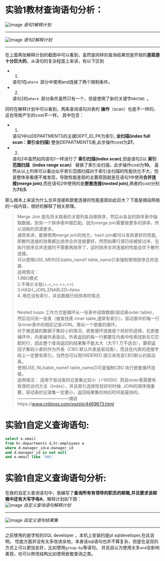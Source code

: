 
# 实验1教材查询语句分析：

![image](https://github.com/pyfppp/Oracle/blob/master/test1/test1_explanation1.png)
_语句1解释计划_

---
![image](https://github.com/pyfppp/Oracle/blob/master/test1/test1_explanation2.png)
_语句2解释计划_

---

在上面两张解释计划的截图中可以看到，虽然是同样的查询结果但是开销的**差距是十分巨大的**，从语句的复杂程度上来讲，有以下区别
- 1.
  语句1在```where ```部分中使用and连接了两个限制条件。
- 2.
  语句2的```where ```部分条件虽然只有一个，但是使用了新的关键字```HAVING ```。
  
  
同时在解释计划中可以看到，两条查询语句对表的 **操作**（scan）也是不一样的，这也导致产生的cost不一样。
其中包含：
- 1.
  语句1中以DEPARTMENTS的主键DEPT_ID_PK为索引, **全扫描(index full scan：索引全扫描)** 整张DEPARTMENTS表,此步操作cost为**27**。
- 2.
  语句2中虽然如同语句1一样进行了 **索引扫描(index scan)**,但是语句2以 **索引范围扫描（index range scan）** 替换了索引全扫描，此步操作cost为**10**。
虽然从以上列举可以看出似乎索引范围扫描对于索引全扫描的性能优化不大，但是整体来看便不难发现，导致性能差距的主要原因就是在语句1中使用**合并连接(merge join)**,而在语句2中使用的是**嵌套连接(nested join)**,两者的cost分别为**7**和**5**.

那么根本上来说为什么合并连接和嵌套连接的性能差距如此巨大？下面是摘自网络的一段内容，很好的解释了相关原理。

>   Merge Join 是先将关联表的关联列各自做排序，然后从各自的排序表中抽取数据，到另一个排序表中做匹配。因为merge join需要做更多的排序，所以消耗的资源更多。 <br>通常来讲，能够使用merge join的地方，hash join都可以发挥更好的性能,即散列连接的效果都比排序合并连接要好。然而如果行源已经被排过序，在执行排序合并连接时不需要再排序了，这时排序合并连接的性能会优于散列连接。<br>可以使用USE_MERGE(table_name1 table_name2)来强制使用排序合并连接.
<br>适用情况：
<br>1.RBO模式
<br>2.不等价关联(>,<,>=,<=,<>)
<br>3.HASH_JOIN_ENABLED=false
<br>4. 用在没有索引，并且数据已经排序的情况.
<br><br><br>    Nested loops 工作方式是循环从一张表中读取数据(驱动表outer table)，然后访问另一张表（被查找表 inner table,通常有索引）。驱动表中的每一行与inner表中的相应记录JOIN。类似一个嵌套的循环。
<br>对于被连接的数据子集较小的情况，嵌套循环连接是个较好的选择。在嵌套循环中，内表被外表驱动，外表返回的每一行都要在内表中检索找到与它匹配的行，因此整个查询返回的结果集不能太大（大于1 万不适合），要把返回子集较小表的作为外表（CBO 默认外表是驱动表），而且在内表的连接字段上一定要有索引。当然也可以用ORDERED 提示来改变CBO默认的驱动表。
<br>使用USE_NL(table_name1 table_name2)可是强制CBO 执行嵌套循环连接。
<br>适用情况：
适用于驱动表的记录集比较小（<10000）而且inner表需要有有效的访问方法（Index），并且索引选择性较好的时候.
JOIN的顺序很重要，驱动表的记录集一定要小，返回结果集的响应时间是最快的。
<br>————————————摘自https://www.cnblogs.com/xqzt/p/4469673.html

# 实验1自定义查询语句:

```SQL
select e.email
from hr.departments d,hr.employees e
where d.manager_id=e.manager_id
and d.manager_id is not null
and e.email like '%A%'
```

# 实验1自定义查询语句分析:
在我的自定义查询语句中，我编写了**查询所有有领导的职员的邮箱,并且要求该邮箱中还有大写字母A**，解释计划如下图：
<br>![image](https://github.com/pyfppp/Oracle/blob/master/test1/test1_explanation_self.png)
_自定义查询语句解释计划_

---
![image](https://github.com/pyfppp/Oracle/blob/master/test1/test1_set_self.png)
_自定义语句结果集_

---
之前使用的是学校的SQL developer ，本机上安装的是pl sqldeveloper,在此说明。
性能方面并没有太多改进余地，本身该sql语句也并不算复杂，但是在呈现的方式上可以更加友好，比如使用```group-by```等语句。
并且自认为使用太多```and```会影响美观，也可以修改结构比如使用嵌套查询之类。


